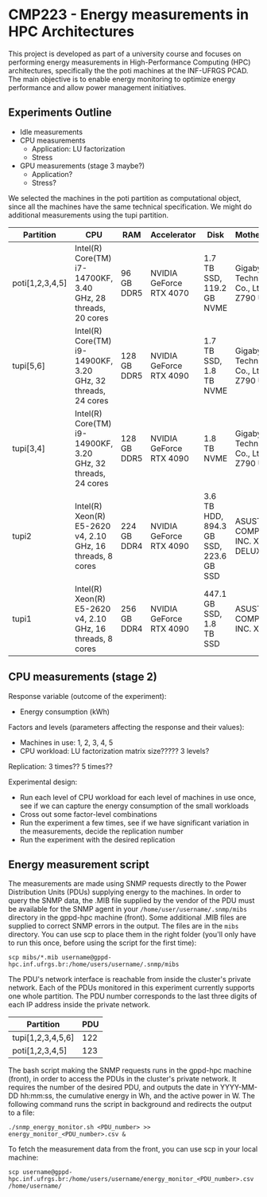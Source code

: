 # CMP223 - Energy measurements in HPC Architectures

This project is developed as part of a university course and focuses on performing energy measurements in High-Performance Computing (HPC) architectures, specifically the the poti machines at the INF-UFRGS PCAD. The main objective is to enable energy monitoring to optimize energy performance and allow power management initiatives.

## Experiments Outline

- Idle measurements
- CPU measurements
	- Application: LU factorization
	- Stress 
- GPU measurements (stage 3 maybe?)
	- Application?
	- Stress?

We selected the machines in the poti partition as computational object, since all the machines have the same technical specification. We might do additional measurements using the tupi partition. 

| Partition | CPU | RAM | Accelerator | Disk | Motherboard |
| --------- | --- | --- | ----------- | ---- | ----------- |
|poti[1,2,3,4,5] | Intel(R) Core(TM) i7-14700KF, 3.40 GHz, 28 threads, 20 cores | 96 GB DDR5 | NVIDIA GeForce RTX 4070 | 1.7 TB SSD, 119.2 GB NVME | Gigabyte Technology Co., Ltd. Z790 UD AX |
|tupi[5,6]| Intel(R) Core(TM) i9-14900KF, 3.20 GHz, 32 threads, 24 cores | 128 GB DDR5 | NVIDIA GeForce RTX 4090 | 1.7 TB SSD, 1.8 TB NVME | Gigabyte Technology Co., Ltd. Z790 UD AX |
|tupi[3,4] | Intel(R) Core(TM) i9-14900KF, 3.20 GHz, 32 threads, 24 cores | 128 GB DDR5 | NVIDIA GeForce RTX 4090 | 1.8 TB NVME | Gigabyte Technology Co., Ltd. Z790 UD AX |
|tupi2 | Intel(R) Xeon(R) E5-2620 v4, 2.10 GHz, 16 threads, 8 cores | 224 GB DDR4 | NVIDIA GeForce RTX 4090 | 3.6 TB HDD, 894.3 GB SSD, 223.6 GB SSD | ASUSTeK COMPUTER INC. X99-DELUXE II |
|tupi1 | Intel(R) Xeon(R) E5-2620 v4, 2.10 GHz, 16 threads, 8 cores | 256 GB DDR4 | NVIDIA GeForce RTX 4090 | 447.1 GB SSD, 1.8 TB SSD | ASUSTeK COMPUTER INC. X99-A II |

## CPU measurements (stage 2)

Response variable (outcome of the experiment):
- Energy consumption (kWh)

Factors and levels (parameters affecting the response and their values):
- Machines in use: 1, 2, 3, 4, 5
- CPU workload: LU factorization matrix size????? 3 levels?

Replication: 3 times?? 5 times??

Experimental design:
- Run each level of CPU workload for each level of machines in use once, see if we can capture the energy consumption of the small workloads
- Cross out some factor-level combinations
- Run the experiment a few times, see if we have significant variation in the measurements, decide the replication number
- Run the experiment with the desired replication

## Energy measurement script

The measurements are made using SNMP requests directly to the Power Distribution Units (PDUs) supplying energy to the machines. In order to query the SNMP data, the .MIB file supplied by the vendor of the PDU must be available for the SNMP agent in your `/home/user/username/.snmp/mibs` directory in the gppd-hpc machine (front). Some additional .MIB files are supplied to correct SNMP errors in the output. The files are in the `mibs` directory. You can use scp to place them in the right folder (you'll only have to run this once, before using the script for the first time):

```
scp mibs/*.mib username@gppd-hpc.inf.ufrgs.br:/home/users/username/.snmp/mibs
```

The PDU's network interface is reachable from inside the cluster's private network. Each of the PDUs monitored in this experiment currently supports one whole partition. The PDU number corresponds to the last three digits of each IP address inside the private network.

| Partition         | PDU |
| ----------------- | --- |
| tupi[1,2,3,4,5,6] | 122 |
| poti[1,2,3,4,5]   | 123 |

The bash script making the SNMP requests runs in the gppd-hpc machine (front), in order to access the PDUs in the cluster's private network. It requires the number of the desired PDU, and outputs the date in YYYY-MM-DD hh:mm:ss, the cumulative energy in Wh, and the active power in W. The following command runs the script in background and redirects the output to a file: 

```
./snmp_energy_monitor.sh <PDU_number> >> energy_monitor_<PDU_number>.csv &
```

To fetch the measurement data from the front, you can use scp in your local machine:

```
scp username@gppd-hpc.inf.ufrgs.br:/home/users/username/energy_monitor_<PDU_number>.csv /home/username/
```

